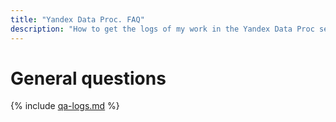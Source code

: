 ```yaml
---
title: "Yandex Data Proc. FAQ"
description: "How to get the logs of my work in the Yandex Data Proc service? Answers to this and other questions in this article."
---
```


# General questions

{% include [qa-logs.md](../../_includes/qa-logs.md) %}
